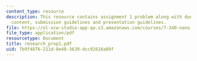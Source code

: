 ```yaml
---
content_type: resource
description: This resource contains assignment 1 problem along with due date, proposal
  content, submission guidelines and presentation guidelines.
file: https://ol-ocw-studio-app-qa.s3.amazonaws.com/courses/7-340-nano-life-an-introduction-to-virus-structure-and-assembly-fall-2005/7b9f4876211d8e483639dcc92616a89f_research_prop1.pdf
file_type: application/pdf
resourcetype: Document
title: research_prop1.pdf
uid: 7b9f4876-211d-8e48-3639-dcc92616a89f
---
```

